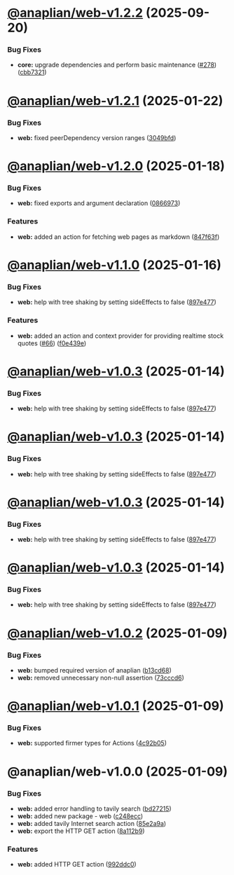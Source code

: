 # [@anaplian/web-v1.2.2](https://github.com/anaplian-io/anaplian/compare/@anaplian/web-v1.2.1...@anaplian/web-v1.2.2) (2025-09-20)


### Bug Fixes

* **core:** upgrade dependencies and perform basic maintenance ([#278](https://github.com/anaplian-io/anaplian/issues/278)) ([cbb7321](https://github.com/anaplian-io/anaplian/commit/cbb73210e7368d53001cdd39b1ba4e161f485011))

# [@anaplian/web-v1.2.1](https://github.com/anaplian-io/anaplian/compare/@anaplian/web-v1.2.0...@anaplian/web-v1.2.1) (2025-01-22)


### Bug Fixes

* **web:** fixed peerDependency version ranges ([3049bfd](https://github.com/anaplian-io/anaplian/commit/3049bfdb32903c95ab22692fbf4bb67a37ca5438))

# [@anaplian/web-v1.2.0](https://github.com/anaplian-io/anaplian/compare/@anaplian/web-v1.1.0...@anaplian/web-v1.2.0) (2025-01-18)


### Bug Fixes

* **web:** fixed exports and argument declaration ([0866973](https://github.com/anaplian-io/anaplian/commit/0866973cafb0b3165661078d42502dbfd2bf1b38))


### Features

* **web:** added an action for fetching web pages as markdown ([847f63f](https://github.com/anaplian-io/anaplian/commit/847f63fc8c8203c7a5fb5ee7306964ccf7211464))

# [@anaplian/web-v1.1.0](https://github.com/anaplian-io/anaplian/compare/@anaplian/web-v1.0.2...@anaplian/web-v1.1.0) (2025-01-16)


### Bug Fixes

* **web:** help with tree shaking by setting sideEffects to false ([897e477](https://github.com/anaplian-io/anaplian/commit/897e477bf3d8bc1c4287da59916a641657962d42))


### Features

* **web:** added an action and context provider for providing realtime stock quotes ([#66](https://github.com/anaplian-io/anaplian/issues/66)) ([f0e439e](https://github.com/anaplian-io/anaplian/commit/f0e439e1492e82807e9b07ca875ebc0967f46714))

# [@anaplian/web-v1.0.3](https://github.com/anaplian-io/anaplian/compare/@anaplian/web-v1.0.2...@anaplian/web-v1.0.3) (2025-01-14)


### Bug Fixes

* **web:** help with tree shaking by setting sideEffects to false ([897e477](https://github.com/anaplian-io/anaplian/commit/897e477bf3d8bc1c4287da59916a641657962d42))

# [@anaplian/web-v1.0.3](https://github.com/anaplian-io/anaplian/compare/@anaplian/web-v1.0.2...@anaplian/web-v1.0.3) (2025-01-14)


### Bug Fixes

* **web:** help with tree shaking by setting sideEffects to false ([897e477](https://github.com/anaplian-io/anaplian/commit/897e477bf3d8bc1c4287da59916a641657962d42))

# [@anaplian/web-v1.0.3](https://github.com/anaplian-io/anaplian/compare/@anaplian/web-v1.0.2...@anaplian/web-v1.0.3) (2025-01-14)


### Bug Fixes

* **web:** help with tree shaking by setting sideEffects to false ([897e477](https://github.com/anaplian-io/anaplian/commit/897e477bf3d8bc1c4287da59916a641657962d42))

# [@anaplian/web-v1.0.3](https://github.com/anaplian-io/anaplian/compare/@anaplian/web-v1.0.2...@anaplian/web-v1.0.3) (2025-01-14)


### Bug Fixes

* **web:** help with tree shaking by setting sideEffects to false ([897e477](https://github.com/anaplian-io/anaplian/commit/897e477bf3d8bc1c4287da59916a641657962d42))

# [@anaplian/web-v1.0.2](https://github.com/anaplian-io/anaplian/compare/@anaplian/web-v1.0.1...@anaplian/web-v1.0.2) (2025-01-09)


### Bug Fixes

* **web:** bumped required version of anaplian ([b13cd68](https://github.com/anaplian-io/anaplian/commit/b13cd68206cbd945b9ac20776c5f341ccf6d9a70))
* **web:** removed unnecessary non-null assertion ([73cccd6](https://github.com/anaplian-io/anaplian/commit/73cccd615dc403490da8d986c9667874c7b26aef))

# [@anaplian/web-v1.0.1](https://github.com/anaplian-io/anaplian/compare/@anaplian/web-v1.0.0...@anaplian/web-v1.0.1) (2025-01-09)


### Bug Fixes

* **web:** supported firmer types for Actions ([4c92b05](https://github.com/anaplian-io/anaplian/commit/4c92b05826d905c6bf51ff84561e9ff2206f2fe5))

# @anaplian/web-v1.0.0 (2025-01-09)


### Bug Fixes

* **web:** added error handling to tavily search ([bd27215](https://github.com/anaplian-io/anaplian/commit/bd27215b9b76573f5d0e8bcb6a2e2b25a362ffd0))
* **web:** added new package - web ([c248ecc](https://github.com/anaplian-io/anaplian/commit/c248eccb159f16a9d450e721de0fcc5bf128eb40))
* **web:** added tavily Internet search action ([85e2a9a](https://github.com/anaplian-io/anaplian/commit/85e2a9a2504ff0c6140d30926048aa2690722dd9))
* **web:** export the HTTP GET action ([8a112b9](https://github.com/anaplian-io/anaplian/commit/8a112b948882e89557725bcf863cc33cde7a30fd))


### Features

* **web:** added HTTP GET action ([992ddc0](https://github.com/anaplian-io/anaplian/commit/992ddc04487fa2e2550aef72315a60819d460dc3))
